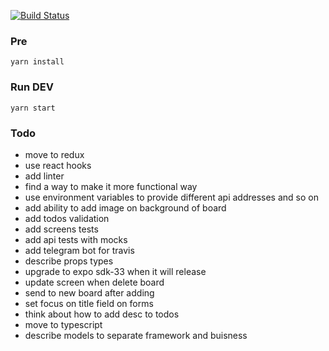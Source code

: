 [![Build Status](https://travis-ci.com/timirila1/todo-share.svg?token=iDsBQL2CPrb6wqunpWN1&branch=master)](https://travis-ci.com/timirila1/todo-share)

### Pre
```
yarn install
```

### Run DEV
```
yarn start
```

### Todo
- move to redux
- use react hooks
- add linter
- find a way to make it more functional way
- use environment variables to provide different api addresses and so on
- add ability to add image on background of board
- add todos validation
- add screens tests
- add api tests with mocks
- add telegram bot for travis
- describe props types
- upgrade to expo sdk-33 when it will release
- update screen when delete board
- send to new board after adding
- set focus on title field on forms
- think about how to add desc to todos
- move to typescript
- describe models to separate framework and buisness